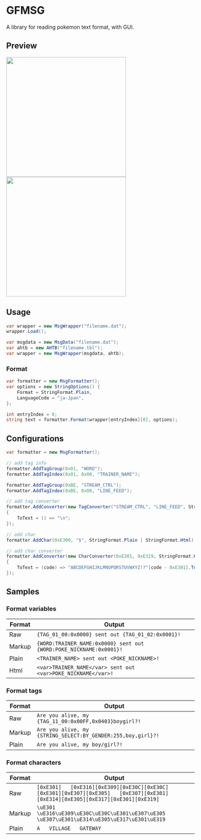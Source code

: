 # GFMSG
A library for reading pokemon text format, with GUI.

## Preview
<img src="https://user-images.githubusercontent.com/38492315/156877251-9bea6cbf-b5a6-429f-9f49-7b85144d5d5c.png" width="320px" />
<img src="https://user-images.githubusercontent.com/38492315/156161325-31ab49fe-8bd6-4b03-a642-7aa364ebec4c.png" width="320px" />

## Usage
``` csharp
var wrapper = new MsgWrapper("filename.dat");
wrapper.Load();
```

``` csharp
var msgdata = new MsgData("filename.dat");
var ahtb = new AHTB("filename.tbl");
var wrapper = new MsgWrapper(msgdata, ahtb);
```

### Format
``` csharp
var formatter = new MsgFormatter();
var options = new StringOptions() {
    Format = StringFormat.Plain,
    LanguageCode = "ja-Jpan",
};

int entryIndex = 0;
string text = formatter.Format(wrapper[entryIndex][0], options);
```

## Configurations
``` csharp
var formatter = new MsgFormatter();

// add tag info
formatter.AddTagGroup(0x01, "WORD");
formatter.AddTagIndex(0x01, 0x00, "TRAINER_NAME");

formatter.AddTagGroup(0xBE, "STREAM_CTRL");
formatter.AddTagIndex(0xBE, 0x00, "LINE_FEED");

// add tag converter
formatter.AddConverter(new TagConverter("STREAM_CTRL", "LINE_FEED", StringFormat.Plain | StringFormat.Html)
{
    ToText = () => "\n";
});

// add char
formatter.AddChar(0xE300, "$", StringFormat.Plain | StringFormat.Html);

// add char converter
formatter.AddConverter(new CharConverter(0xE301, 0xE329, StringFormat.Html | StringFormat.Plain)
{
    ToText = (code) => "ABCDEFGHIJKLMNOPQRSTUVWXYZ!?"[code - 0xE301].ToString(),
});
```

## Samples
### Format variables
| Format | Output |
| ---- | ---- |
| Raw | `{TAG_01_00:0x0000} sent out {TAG_01_02:0x0001}!` |
| Markup | `{WORD:TRAINER_NAME:0x0000} sent out {WORD:POKE_NICKNAME:0x0001}!` |
| Plain | `<TRAINER_NAME> sent out <POKE_NICKNAME>!` |
| Html | `<var>TRAINER_NAME</var> sent out <var>POKE_NICKNAME</var>!` |

### Format tags
| Format | Output |
| ----  | ---- |
| Raw | `Are you alive, my {TAG_11_00:0x00FF,0x0403}boygirl?!` |
| Markup | `Are you alive, my {STRING_SELECT:BY_GENDER:255,boy,girl}?!` |
| Plain | `Are you alive, my boy/girl?!` |

### Format characters
| Format | Output |
| ---- | ---- |
| Raw | `[0xE301]   [0xE316][0xE309][0xE30C][0xE30C][0xE301][0xE307][0xE305]   [0xE307][0xE301][0xE314][0xE305][0xE317][0xE301][0xE319]` |
| Markup | `\uE301   \uE316\uE309\uE30C\uE30C\uE301\uE307\uE305   \uE307\uE301\uE314\uE305\uE317\uE301\uE319` |
| Plain | `A   VILLAGE   GATEWAY` |
